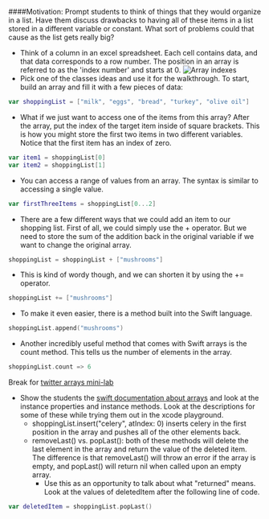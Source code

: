 ####Motivation: 
Prompt students to think of things that they would organize in a list. Have them discuss drawbacks to having all of these items in a list stored in a different variable or constant. What sort of problems could that cause as the list gets really big?
- Think of a column in an excel spreadsheet. Each cell contains data, and that data corresponds to a row number. The position in an array is referred to as the 'index number' and starts at 0.
![Array indexes](http://www.cs.grinnell.edu/~walker/courses/152.sp01/n-sqr-sort-1.gif)
- Pick one of the classes ideas and use it for the walkthrough. To start, build an array and fill it with a few pieces of data:
```Swift
var shoppingList = ["milk", "eggs", "bread", "turkey", "olive oil"]
```
- What if we just want to access one of the items from this array? After the array, put the index of the target item inside of square brackets. This is how you might store the first two items in two different variables. Notice that the first item has an index of zero.
```Swift
var item1 = shoppingList[0]
var item2 = shoppingList[1]
```
- You can access a range of values from an array. The syntax is similar to accessing a single value. 
```Swift
var firstThreeItems = shoppingList[0...2]
```
- There are a few different ways that we could add an item to our shopping list. First of all, we could simply use the + operator. But we need to store the sum of the addition back in the original variable if we want to change the original array.
```Swift
shoppingList = shoppingList + ["mushrooms"]
```
- This is kind of wordy though, and we can shorten it by using the += operator.
```Swift
shoppingList += ["mushrooms"]
```
- To make it even easier, there is a method built into the Swift language.
```Swift
shoppingList.append("mushrooms")
```
- Another incredibly useful method that comes with Swift arrays is the count method. This tells us the number of elements in the array.
```Swift
shoppingList.count => 6
```

Break for [twitter arrays mini-lab](https://github.com/jrectenwald/intro-to-swift/blob/master/day-1/twitter-arrays-mini-lab.md)
- Show the students the [swift documentation about arrays](https://developer.apple.com/library/ios/documentation/Swift/Reference/Swift_Array_Structure/index.html#//apple_ref/doc/uid/TP40015178-CH1-DontLinkElementID_16) and look at the instance properties and instance methods. Look at the descriptions for some of these while trying them out in the xcode playground.
  - shoppingList.insert("celery", atIndex: 0) inserts celery in the first position in the array and pushes all of the other elements back.
  - removeLast() vs. popLast(): both of these methods will delete the last element in the array and return the value of the deleted item. The difference is that removeLast() will throw an error if the array is empty, and popLast() will return nil when called upon an empty array.
    - Use this as an opportunity to talk about what "returned" means. Look at the values of deletedItem after the following line of code.
```Swift
var deletedItem = shoppingList.popLast()
```

